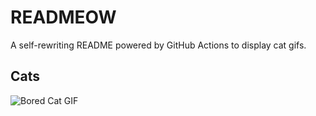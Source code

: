 # READMEOW

A self-rewriting README powered by GitHub Actions to display cat gifs.

## Cats

![Bored Cat GIF](https://media3.giphy.com/media/mlvseq9yvZhba/200.gif?cid=9acd02dar5ys2jd0gxq5kt84suxwfs71tg67aq71576sqqd8&ep=v1_gifs_search&rid=200.gif&ct=g)
